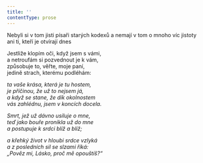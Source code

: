 ```yaml
---
title: ''
contentType: prose
---
```


Nebyli si v tom jisti písaři starých kodexů a nemají v tom o mnoho víc jistoty ani ti, kteří je otvírají dnes

  

Jestliže klopím oči, když jsem s vámi,  
a netroufám si pozvednout je k vám,  
způsobuje to, věřte, moje paní,  
jedině strach, kterému podléhám:

_ta vaše krása, která je tu hostem,  
je příčinou, že už to nejsem já,  
a když se stane, že dík okolnostem  
vás zahlédnu, jsem v koncích docela._

_Smrt, jež už dávno usiluje o mne,  
teď jako bouře pronikla už do mne  
a postupuje k srdci blíž a blíž;_

_a křehký život v hloubi srdce vzlyká  
a z posledních sil se slzami říká:  
„Pověz mi, Lásko, proč mě opouštíš?“_
